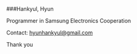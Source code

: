 ###Hankyul, Hyun

Programmer in Samsung Electronics Cooperation

Contact: hyunhankyul@gmail.com

Thank you
